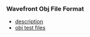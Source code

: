 ### Wavefront Obj File Format
- [description](https://de.wikipedia.org/wiki/Wavefront_OBJ)
- [obj test files](https://people.sc.fsu.edu/~jburkardt/data/obj/obj.html)
